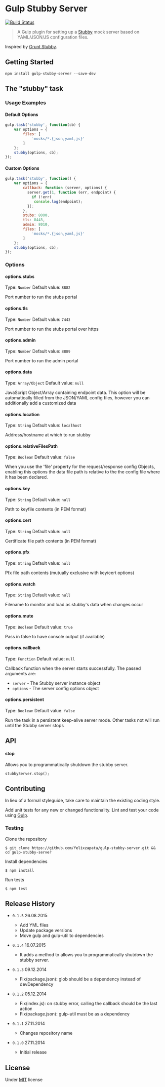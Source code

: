 # Gulp Stubby Server

[![Build Status](https://travis-ci.org/felixzapata/gulp-stubby-server.png)](https://travis-ci.org/felixzapata/gulp-stubby-server)

> A Gulp plugin for setting up a [Stubby](https://github.com/mrak/stubby4node) mock server based on YAML/JSON/JS configuration files.

Inspired by [Grunt Stubby](https://github.com/h2non/grunt-stubby).

## Getting Started

```shell
npm install gulp-stubby-server --save-dev
```

## The "stubby" task

### Usage Examples

#### Default Options

```js
gulp.task('stubby', function(cb) {
    var options = {
        files: [
            'mocks/*.{json,yaml,js}'
        ]
    };
    stubby(options, cb);
});
```

#### Custom Options

```js
gulp.task('stubby', function() {
    var options = {
        callback: function (server, options) {
          server.get(1, function (err, endpoint) {
            if (!err)
             console.log(endpoint);
          });
        },
        stubs: 8000,
        tls: 8443,
        admin: 8010,
        files: [
            'mocks/*.{json,yaml,js}'
        ]
    };
    stubby(options, cb);
});
```

### Options

#### options.stubs
Type: `Number`
Default value: `8882`

Port number to run the stubs portal

#### options.tls
Type: `Number`
Default value: `7443`

Port number to run the stubs portal over https

#### options.admin
Type: `Number`
Default value: `8889`

Port number to run the admin portal

#### options.data
Type: `Array/Object`
Default value: `null`

JavaScript Object/Array containing endpoint data.
This option will be automatically filled from the JSON/YAML config files, however you can additionally add a customized data

#### options.location
Type: `String`
Default value: `localhost`

Address/hostname at which to run stubby

#### options.relativeFilesPath
Type: `Boolean`
Default value: `false`

When you use the 'file' property for the request/response config Objects, enabling this options
the data file path is relative to the the config file where it has been declared.

#### options.key
Type: `String`
Default value: `null`

Path to keyfile contents (in PEM format)

#### options.cert
Type: `String`
Default value: `null`

Certificate file path contents (in PEM format)

#### options.pfx
Type: `String`
Default value: `null`

Pfx file path contents (mutually exclusive with key/cert options)

#### options.watch
Type: `String`
Default value: `null`

Filename to monitor and load as stubby's data when changes occur

#### options.mute
Type: `Boolean`
Default value: `true`

Pass in false to have console output (if available)

#### options.callback
Type: `Function`
Default value: `null`

Callback function when the server starts successfully.
The passed arguments are:

* `server` - The Stubby server instance object
* `options` - The server config options object

#### options.persistent
Type: `Boolean`
Default value: `false`

Run the task in a persistent keep-alive server mode. Other tasks not will run until the Stubby server stops

## API

#### stop
Allows you to programmatically shutdown the stubby server.

```
stubbyServer.stop();
```

## Contributing

In lieu of a formal styleguide, take care to maintain the existing coding style.

Add unit tests for any new or changed functionality.
Lint and test your code using [Gulp](http://gulpjs.com/).

### Testing

Clone the repository
```shell
$ git clone https://github.com/felixzapata/gulp-stubby-server.git && cd gulp-stubby-server
```

Install dependencies
```shell
$ npm install
```

Run tests
```shell
$ npm test
```

## Release History
* `0.1.5` 26.08.2015
  - Add YML files
  - Update package versions
  - Move gulp and gulp-util to dependencies

* `0.1.4` 16.07.2015
  - It adds a method to allows you to programmatically shutdown the stubby server.

* `0.1.3` 09.12.2014
  - Fix(package.json): glob should be a dependency instead of devDependency

* `0.1.2` 05.12.2014
  - Fix(index.js): on stubby error, calling the callback should be the last action
  - Fix(package.json): gulp-util must be as a dependency

* `0.1.1` 27.11.2014
  - Changes repository name

* `0.1.0` 27.11.2014
  - Initial release

## License

Under [MIT](https://github.com/felixzapata/gulp-stubby/) license
